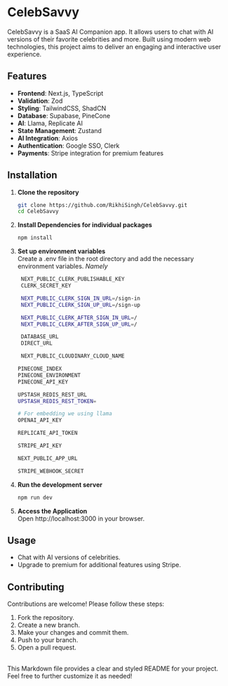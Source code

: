 # CelebSavvy

CelebSavvy is a SaaS AI Companion app. It allows users to chat with AI versions of their favorite celebrities and more. Built using modern web technologies, this project aims to deliver an engaging and interactive user experience.

## Features

- **Frontend**: Next.js, TypeScript
- **Validation**: Zod
- **Styling**: TailwindCSS, ShadCN
- **Database**: Supabase, PineCone
- **AI**: Llama, Replicate AI
- **State Management**: Zustand
- **AI Integration**: Axios
- **Authentication**: Google SSO, Clerk
- **Payments**: Stripe integration for premium features

## Installation

1. **Clone the repository**
   ```bash
   git clone https://github.com/RikhiSingh/CelebSavvy.git
   cd CelebSavvy
   
2. **Install Dependencies for individual packages**
   ```bash
   npm install
   
3. **Set up environment variables** <br/>
   Create a .env file in the root directory and add the necessary environment variables.
   *Namely*
   ```bash
    NEXT_PUBLIC_CLERK_PUBLISHABLE_KEY
    CLERK_SECRET_KEY

    NEXT_PUBLIC_CLERK_SIGN_IN_URL=/sign-in
    NEXT_PUBLIC_CLERK_SIGN_UP_URL=/sign-up

    NEXT_PUBLIC_CLERK_AFTER_SIGN_IN_URL=/
    NEXT_PUBLIC_CLERK_AFTER_SIGN_UP_URL=/

    DATABASE_URL   
    DIRECT_URL        

    NEXT_PUBLIC_CLOUDINARY_CLOUD_NAME

   PINECONE_INDEX
   PINECONE_ENVIRONMENT
   PINECONE_API_KEY

   UPSTASH_REDIS_REST_URL
   UPSTASH_REDIS_REST_TOKEN=

   # For embedding we using llama
   OPENAI_API_KEY

   REPLICATE_API_TOKEN

   STRIPE_API_KEY

   NEXT_PUBLIC_APP_URL

   STRIPE_WEBHOOK_SECRET

4. **Run the development server**
   ```bash
   npm run dev

5. **Access the Application** <br />
   Open http://localhost:3000 in your browser.

## Usage
- Chat with AI versions of celebrities.
- Upgrade to premium for additional features using Stripe.
  
## Contributing <br />
Contributions are welcome! Please follow these steps: <br />

1. Fork the repository.
2. Create a new branch.
3. Make your changes and commit them.
4. Push to your branch.
5. Open a pull request.

<br />
This Markdown file provides a clear and styled README for your project. Feel free to further customize it as needed!
